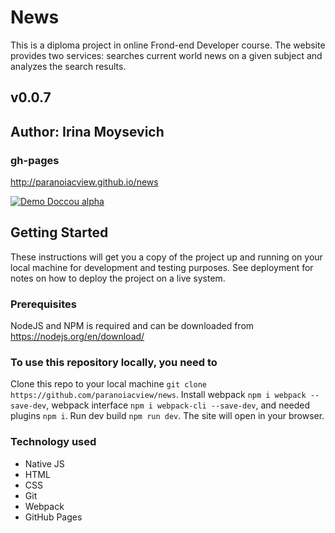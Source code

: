 # News
This is a diploma project in online Frond-end Developer course. The website provides two services: searches current world news on a given subject and analyzes the search results.

## v0.0.7

## Author: Irina Moysevich

### gh-pages
http://paranoiacview.github.io/news

[![Demo Doccou alpha](https://j.gifs.com/vlV9Vr.gif)](https://youtu.be/QgWo9QrXDkU)

## Getting Started
These instructions will get you a copy of the project up and running on your local machine for development and testing purposes. See deployment for notes on how to deploy the project on a live system.

### Prerequisites
NodeJS and NPM is required and can be downloaded from https://nodejs.org/en/download/

### To use this repository locally, you need to
Clone this repo to your local machine `git clone https://github.com/paranoiacview/news`.
Install webpack `npm i webpack --save-dev`, webpack interface `npm i webpack-cli --save-dev`, and needed plugins `npm i`.
Run dev build `npm run dev`.
The site will open in your browser.

### Technology used
- Native JS
- HTML
- CSS
- Git
- Webpack
- GitHub Pages
